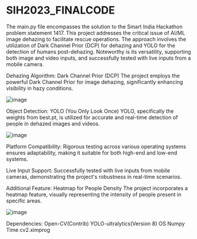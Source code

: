 # SIH2023_FINALCODE


The main.py file encompasses the solution to the Smart India Hackathon problem statement 1417. This project addresses the critical issue of AI/ML image dehazing to facilitate rescue operations. The approach involves the utilization of Dark Channel Prior (DCP) for dehazing and YOLO for the detection of humans post-dehazing. Noteworthy is its versatility, supporting both image and video inputs, and successfully tested with live inputs from a mobile camera.

Dehazing Algorithm: Dark Channel Prior (DCP)
The project employs the powerful Dark Channel Prior for image dehazing, significantly enhancing visibility in hazy conditions.

![image](https://github.com/Dheepak27/SIH2023_FINALCODE/assets/89765006/42029306-4c5a-4f76-8561-24cb0342ba02)

Object Detection: YOLO (You Only Look Once)
YOLO, specifically the weights from best.pt, is utilized for accurate and real-time detection of people in dehazed images and videos.

![image](https://github.com/Dheepak27/SIH2023_FINALCODE/assets/89765006/2cc480e0-2a63-4e89-9fa6-6da1525ad7bc)

Platform Compatibility:
Rigorous testing across various operating systems ensures adaptability, making it suitable for both high-end and low-end systems.

Live Input Support:
Successfully tested with live inputs from mobile cameras, demonstrating the project's robustness in real-time scenarios.

Additional Feature: Heatmap for People Density
The project incorporates a heatmap feature, visually representing the intensity of people present in specific areas.

![image](https://github.com/Dheepak27/SIH2023_FINALCODE/assets/89765006/88f8cb2b-2d51-4780-bcaa-7efbd3e207ac)


Dependencies:
Open-CV(Contrib)  YOLO-ultralytics(Version 8) OS  Numpy  Time  cv2.ximprog









